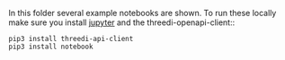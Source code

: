 In this folder several example notebooks are shown. To run these locally make sure you 
install [jupyter](https://jupyter.org/install) and the threedi-openapi-client::
    
    pip3 install threedi-api-client
    pip3 install notebook
